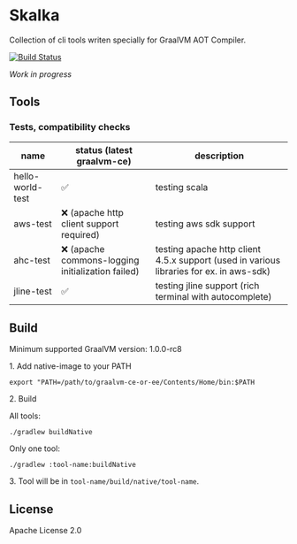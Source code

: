 # Skalka

Collection of cli tools writen specially for GraalVM AOT Compiler.

[![Build Status](https://travis-ci.org/maizy/skalka.svg?branch=master)](https://travis-ci.org/maizy/skalka)

_Work in progress_

## Tools


### Tests, compatibility checks

| name | status (latest graalvm-ce) | description |
| ---- | ------------------- | ----------- |
| hello-world-test | ✅ | testing scala |
| aws-test | ❌ (apache http client support required) | testing aws sdk support |
| ahc-test | ❌ (apache commons-logging initialization failed) | testing apache http client 4.5.x support (used in various libraries for ex. in aws-sdk) |
| jline-test | ✅ | testing jline support (rich terminal with autocomplete) |

## Build

Minimum supported GraalVM version: 1.0.0-rc8

1\. Add native-image to your PATH
```
export "PATH=/path/to/graalvm-ce-or-ee/Contents/Home/bin:$PATH
```

2\. Build

All tools:

```
./gradlew buildNative
```

Only one tool:

```
./gradlew :tool-name:buildNative
```

3\. Tool will be in `tool-name/build/native/tool-name`.

## License

Apache License 2.0
